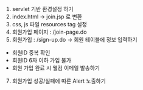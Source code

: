1. servlet 기반 환경설정 하기
2. index.html -> join.jsp 로 변환
3. css, js 파일 resources tag 설정
4. 회원가입 페이지 : /join-page.do  
5. 회원가입 : /sign-up.do -> 회원 테이블에 정보 입력하기
- 회원ID 중복 확인
- 회원ID 6자 이하 가입 불가
- 회원 가입 완료 시 웰컴 이메일 발송하기
7. 회원가입 성공/실패에 따른 Alert 노출하기
